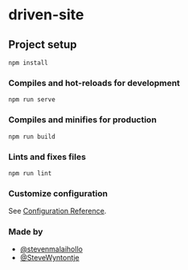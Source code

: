 # driven-site

## Project setup
```
npm install
```

### Compiles and hot-reloads for development
```
npm run serve
```

### Compiles and minifies for production
```
npm run build
```

### Lints and fixes files
```
npm run lint
```

### Customize configuration
See [Configuration Reference](https://cli.vuejs.org/config/).
### Made by
- [@stevenmalaihollo](https://github.com/stevenmalaihollo)
- [@SteveWyntontje](https://github.com/SteveWyntontje)